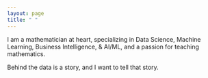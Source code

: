 ```yaml
---
layout: page
title: " "
---
```


I am a mathematician at heart,  specializing in Data Science, Machine Learning, Business Intelligence, & AI/ML, and a passion for teaching mathematics. 

Behind the data is a story, and I want to tell that story.

